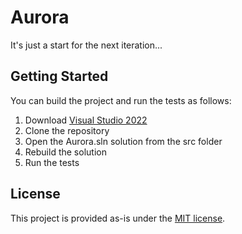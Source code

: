 # Aurora

It's just a start for the next iteration...

## Getting Started

You can build the project and run the tests as follows:

1. Download [Visual Studio 2022](https://visualstudio.microsoft.com/vs/)
2. Clone the repository
3. Open the Aurora.sln solution from the src folder
4. Rebuild the solution
5. Run the tests

## License

This project is provided as-is under the [MIT license](LICENSE.txt).
